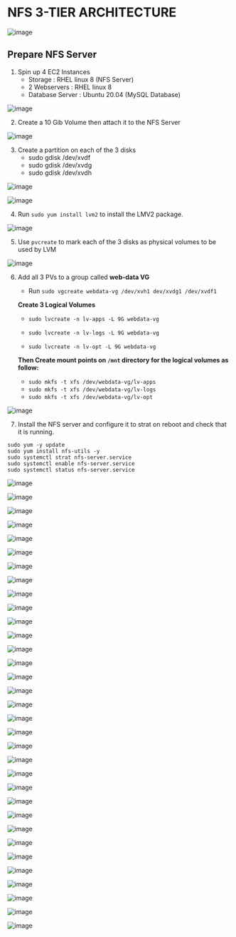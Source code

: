 # NFS 3-TIER ARCHITECTURE

![image](image/Screenshot_1.png)

## Prepare NFS Server

1. Spin up 4 EC2 Instances 
   - Storage : RHEL linux 8 (NFS Server)
   - 2 Webservers : RHEL linux 8
   - Database Server : Ubuntu 20.04 (MySQL Database)

![image](image/Screenshot_2.png)

2. Create a 10 Gib Volume then attach it to the NFS Server

![image](image/Screenshot_3.png)

3. Create a partition on each of the 3 disks
   - sudo gdisk /dev/xvdf
   - sudo gdisk /dev/xvdg
   - sudo gdisk /dev/xvdh

![image](image/Screenshot_4.png)

![image](image/Screenshot_5.png)

4. Run `sudo yum install lvm2` to install the LMV2 package. 

![image](image/Screenshot_6.png)

5. Use `pvcreate` to mark each of the 3 disks as physical volumes to be used by LVM


![image](image/Screenshot_7.png)

6. Add all 3 PVs to a group called **web-data VG**
   - Run `sudo vgcreate webdata-vg /dev/xvh1 dev/xvdg1 /dev/xvdf1`
   
   **Create 3 Logical Volumes**
   - `sudo lvcreate -n lv-apps -L 9G webdata-vg`

   - `sudo lvcreate -n lv-logs -L 9G webdata-vg`
   
   - `sudo lvcreate -n lv-opt -L 9G webdata-vg`

   **Then Create mount points on `/mnt` directory for the logical volumes as follow:**

   - `sudo mkfs -t xfs /dev/webdata-vg/lv-apps`
   - `sudo mkfs -t xfs /dev/webdata-vg/lv-logs`
   - `sudo mkfs -t xfs /dev/webdata-vg/lv-opt`

![image](image/Screenshot_8.png)


7. Install the NFS server and configure it to strat on reboot and check that it is running.

  ```
  sudo yum -y update
  sudo yum install nfs-utils -y
  sudo systemctl strat nfs-server.service
  sudo systemctl enable nfs-server.service
  sudo systemctl status nfs-server.service
  
  ```

![image](image/Screenshot_12.png)




![image](image/Screenshot_9.png)

![image](image/Screenshot_10.png)

![image](image/Screenshot_11.png)



![image](image/Screenshot_13.png)

![image](image/Screenshot_14.png)

![image](image/Screenshot_15.png)

![image](image/Screenshot_16.png)

![image](image/Screenshot_17.png)

![image](image/Screenshot_18.png)

![image](image/Screenshot_19.png)

![image](image/Screenshot_20.png)

![image](image/Screenshot_21.png)

![image](image/Screenshot_22.png)

![image](image/Screenshot_23.png)

![image](image/Screenshot_24.png)

![image](image/Screenshot_25.png)

![image](image/Screenshot_26.png)

![image](image/Screenshot_27.png)

![image](image/Screenshot_28.png)

![image](image/Screenshot_29.png)

![image](image/Screenshot_30.png)

![image](image/Screenshot_31.png)

![image](image/Screenshot_32.png)

![image](image/Screenshot_33.png)

![image](image/Screenshot_34.png)

![image](image/Screenshot_35.png)

![image](image/Screenshot_36.png)

![image](image/Screenshot_37.png)

![image](image/Screenshot_38.png)

![image](image/Screenshot_39.png)

![image](image/Screenshot_40.png)

![image](image/Screenshot_41.png)

